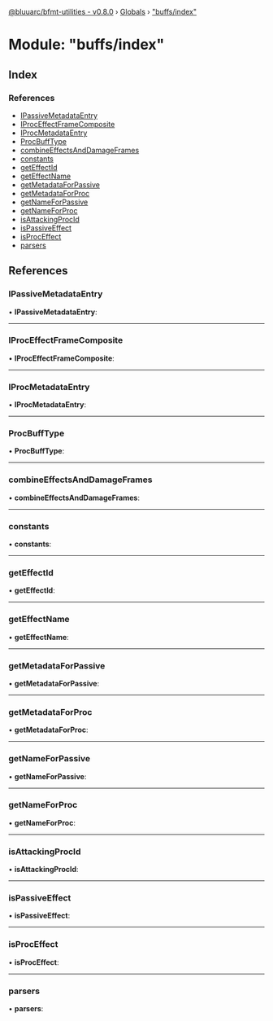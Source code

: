 [@bluuarc/bfmt-utilities - v0.8.0](../README.md) › [Globals](../globals.md) › ["buffs/index"](_buffs_index_.md)

# Module: "buffs/index"

## Index

### References

* [IPassiveMetadataEntry](_buffs_index_.md#ipassivemetadataentry)
* [IProcEffectFrameComposite](_buffs_index_.md#iproceffectframecomposite)
* [IProcMetadataEntry](_buffs_index_.md#iprocmetadataentry)
* [ProcBuffType](_buffs_index_.md#procbufftype)
* [combineEffectsAndDamageFrames](_buffs_index_.md#combineeffectsanddamageframes)
* [constants](_buffs_index_.md#constants)
* [getEffectId](_buffs_index_.md#geteffectid)
* [getEffectName](_buffs_index_.md#geteffectname)
* [getMetadataForPassive](_buffs_index_.md#getmetadataforpassive)
* [getMetadataForProc](_buffs_index_.md#getmetadataforproc)
* [getNameForPassive](_buffs_index_.md#getnameforpassive)
* [getNameForProc](_buffs_index_.md#getnameforproc)
* [isAttackingProcId](_buffs_index_.md#isattackingprocid)
* [isPassiveEffect](_buffs_index_.md#ispassiveeffect)
* [isProcEffect](_buffs_index_.md#isproceffect)
* [parsers](_buffs_index_.md#parsers)

## References

###  IPassiveMetadataEntry

• **IPassiveMetadataEntry**:

___

###  IProcEffectFrameComposite

• **IProcEffectFrameComposite**:

___

###  IProcMetadataEntry

• **IProcMetadataEntry**:

___

###  ProcBuffType

• **ProcBuffType**:

___

###  combineEffectsAndDamageFrames

• **combineEffectsAndDamageFrames**:

___

###  constants

• **constants**:

___

###  getEffectId

• **getEffectId**:

___

###  getEffectName

• **getEffectName**:

___

###  getMetadataForPassive

• **getMetadataForPassive**:

___

###  getMetadataForProc

• **getMetadataForProc**:

___

###  getNameForPassive

• **getNameForPassive**:

___

###  getNameForProc

• **getNameForProc**:

___

###  isAttackingProcId

• **isAttackingProcId**:

___

###  isPassiveEffect

• **isPassiveEffect**:

___

###  isProcEffect

• **isProcEffect**:

___

###  parsers

• **parsers**:
